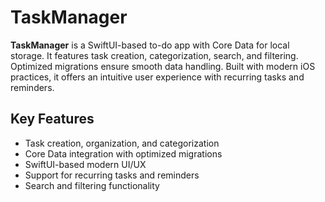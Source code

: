 # TaskManager

**TaskManager** is a SwiftUI-based to-do app with Core Data for local storage. It features task creation, categorization, search, and filtering. Optimized migrations ensure smooth data handling. Built with modern iOS practices, it offers an intuitive user experience with recurring tasks and reminders.

## Key Features

- Task creation, organization, and categorization  
- Core Data integration with optimized migrations  
- SwiftUI-based modern UI/UX  
- Support for recurring tasks and reminders  
- Search and filtering functionality  
